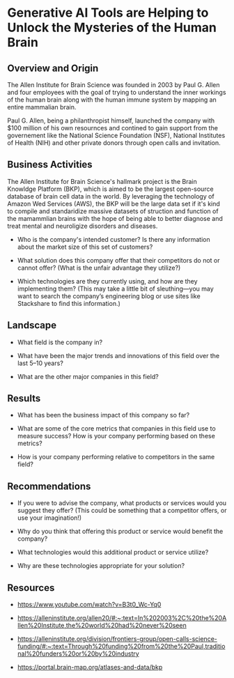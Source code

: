 # Generative AI Tools are Helping to Unlock the Mysteries of the Human Brain

## Overview and Origin

The Allen Institute for Brain Science was founded in 2003 by Paul G. Allen and four employees with the goal of trying to understand the inner workings of the human brain along with the human immune system by mapping an entire mammalian brain. 

Paul G. Allen, being a philanthropist himself, launched the company with $100 million of his own resournces and contined to gain support from the governement like the National Science Foundation (NSF), National Institutes of Health (NIH) and other private donors through open calls and invitation.

## Business Activities

The Allen Institute for Brain Science's hallmark project is the Brain Knowldge Platform (BKP), which is aimed to be the largest open-source database of brain cell data in the world. By leveraging the technology of Amazon Wed Services (AWS), the BKP will be the large data set if it's kind to compile and standaridize massive datasets of struction and function of the mamammlian brains with the hope of being able to better diagnose and treat mental and neuroligize disorders and diseases. 


* Who is the company's intended customer? Is there any information about the market size of this set of customers?

* What solution does this company offer that their competitors do not or cannot offer? (What is the unfair advantage they utilize?)

* Which technologies are they currently using, and how are they implementing them? (This may take a little bit of sleuthing&mdash;you may want to search the company’s engineering blog or use sites like Stackshare to find this information.)

## Landscape

* What field is the company in?

* What have been the major trends and innovations of this field over the last 5&ndash;10 years?

* What are the other major companies in this field?

## Results

* What has been the business impact of this company so far?

* What are some of the core metrics that companies in this field use to measure success? How is your company performing based on these metrics?

* How is your company performing relative to competitors in the same field?

## Recommendations

* If you were to advise the company, what products or services would you suggest they offer? (This could be something that a competitor offers, or use your imagination!)

* Why do you think that offering this product or service would benefit the company?

* What technologies would this additional product or service utilize?

* Why are these technologies appropriate for your solution?

## Resources 

* https://www.youtube.com/watch?v=B3t0_Wc-Yq0

* https://alleninstitute.org/allen20/#:~:text=In%202003%2C%20the%20Allen%20Institute,the%20world%20had%20never%20seen

* https://alleninstitute.org/division/frontiers-group/open-calls-science-funding/#:~:text=Through%20funding%20from%20the%20Paul,traditional%20funders%20or%20by%20industry

* https://portal.brain-map.org/atlases-and-data/bkp



